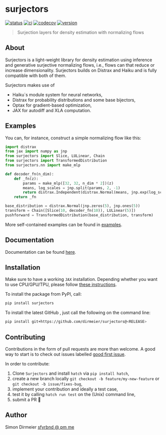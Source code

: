 # surjectors

[![status](http://www.repostatus.org/badges/latest/concept.svg)](http://www.repostatus.org/#concept)
[![ci](https://github.com/dirmeier/surjectors/actions/workflows/ci.yaml/badge.svg)](https://github.com/dirmeier/surjectors/actions/workflows/ci.yaml)
[![codecov](https://codecov.io/gh/dirmeier/surjectors/branch/main/graph/badge.svg?token=dn1xNBSalZ)](https://codecov.io/gh/dirmeier/surjectors)
[![version](https://img.shields.io/pypi/v/surjectors.svg?colorB=black&style=flat)](https://pypi.org/project/surjectors/)

> Surjection layers for density estimation with normalizing flows

## About

Surjectors is a light-weight library for density estimation using
inference and generative surjective normalizing flows, i.e., flows can that reduce or increase dimensionality.
Surjectors builds on Distrax and Haiku and is fully compatible with both of them.

Surjectors makes use of

- Haiku`s module system for neural networks,
- Distrax for probability distributions and some base bijectors,
- Optax for gradient-based optimization,
- JAX for autodiff and XLA computation.

## Examples

You can, for instance, construct a simple normalizing flow like this:

```python
import distrax
from jax import numpy as jnp
from surjectors import Slice, LULinear, Chain
from surjectors import TransformedDistribution
from surjectors.nn import make_mlp

def decoder_fn(n_dim):
    def _fn(z):
        params = make_mlp([32, 32, n_dim * 2])(z)
        means, log_scales = jnp.split(params, 2, -1)
        return distrax.Independent(distrax.Normal(means, jnp.exp(log_scales)))
    return _fn

base_distribution = distrax.Normal(jnp.zeros(5), jnp.ones(5))
transform = Chain([Slice(10, decoder_fn(10)), LULinear(5)])
pushforward = TransformedDistribution(base_distribution, transform)
```

More self-contained examples can be found in [examples](https://github.com/dirmeier/surjectors/tree/main/examples).

## Documentation

Documentation can be found [here](https://surjectors.readthedocs.io/en/latest/).

## Installation

Make sure to have a working `JAX` installation. Depending whether you want to use CPU/GPU/TPU,
please follow [these instructions](https://github.com/google/jax#installation).

To install the package from PyPI, call:

```bash
pip install surjectors
```

To install the latest GitHub <RELEASE>, just call the following on the command line:

```bash
pip install git+https://github.com/dirmeier/surjectors@<RELEASE>
```

## Contributing

Contributions in the form of pull requests are more than welcome. A good way to start is to check out issues labelled
[good first issue](https://github.com/dirmeier/surjectors/issues?q=is%3Aissue+is%3Aopen+label%3A%22good+first+issue%22).

In order to contribute:

1) Clone `Surjectors` and install `hatch` via `pip install hatch`,
2) create a new branch locally `git checkout -b feature/my-new-feature` or `git checkout -b issue/fixes-bug`,
3) implement your contribution and ideally a test case,
4) test it by calling `hatch run test` on the (Unix) command line,
5) submit a PR 🙂

## Author

Simon Dirmeier <a href="mailto:sfyrbnd @ pm me">sfyrbnd @ pm me</a>
